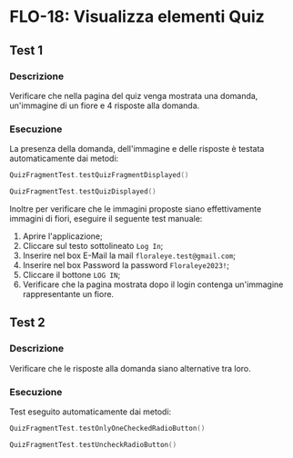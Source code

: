 # FLO-18: Visualizza elementi Quiz

## Test 1

### Descrizione

Verificare che nella pagina del quiz venga mostrata una domanda, un'immagine di un fiore e 4 risposte alla domanda.

### Esecuzione

La presenza della domanda, dell'immagine e delle risposte è testata automaticamente dai metodi:
```kotlin
QuizFragmentTest.testQuizFragmentDisplayed()
```
```kotlin
QuizFragmentTest.testQuizDisplayed()
```
Inoltre per verificare che le immagini proposte siano effettivamente immagini di fiori, eseguire il seguente test manuale:
1. Aprire l'applicazione;
2. Cliccare sul testo sottolineato `Log In`;
3. Inserire nel box E-Mail la mail `floraleye.test@gmail.com`;
4. Inserire nel box Password la password `Floraleye2023!`;
5. Cliccare il bottone `LOG IN`;
6. Verificare che la pagina mostrata dopo il login contenga un'immagine rappresentante un fiore.

## Test 2

### Descrizione

Verificare che le risposte alla domanda siano alternative tra loro.

### Esecuzione

Test eseguito automaticamente dai metodi:
```kotlin
QuizFragmentTest.testOnlyOneCheckedRadioButton()
```
```kotlin
QuizFragmentTest.testUncheckRadioButton()
```


